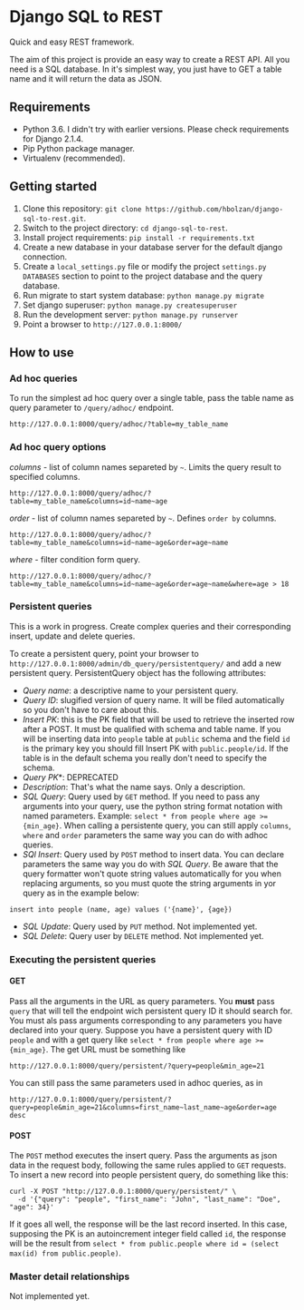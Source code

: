 # Django SQL to REST

Quick and easy REST framework. 

The aim of this project is provide an easy way to create a REST API. All you need is a SQL database. In it's simplest way, you just have to GET a table name and it will return the data as JSON.

## Requirements
* Python 3.6. I didn't try with earlier versions. Please check requirements for Django 2.1.4.
* Pip Python package manager.
* Virtualenv (recommended).

## Getting started

1. Clone this repository: `git clone https://github.com/hbolzan/django-sql-to-rest.git`.
2. Switch to the project directory: `cd django-sql-to-rest`.
3. Install project requirements: `pip install -r requirements.txt`
4. Create a new database in your database server for the default django connection.
5. Create a `local_settings.py` file or modify the project `settings.py` `DATABASES` section to point to the project database and the query database.
6. Run migrate to start system database: `python manage.py migrate`
7. Set django superuser: `python manage.py createsuperuser`
8. Run the development server: `python manage.py runserver`
9. Point a browser to `http://127.0.0.1:8000/`


## How to use

### Ad hoc queries
To run the simplest ad hoc query over a single table, pass the table name as query parameter to `/query/adhoc/` endpoint.
```
http://127.0.0.1:8000/query/adhoc/?table=my_table_name
```

### Ad hoc query options
*columns* - list of column names separeted by `~`. Limits the query result to specified columns.
```
http://127.0.0.1:8000/query/adhoc/?table=my_table_name&columns=id~name~age
```

*order* - list of column names separeted by `~`. Defines `order by` columns.
```
http://127.0.0.1:8000/query/adhoc/?table=my_table_name&columns=id~name~age&order=age~name
```
 
*where* - filter condition form query.
```
http://127.0.0.1:8000/query/adhoc/?table=my_table_name&columns=id~name~age&order=age~name&where=age > 18
```

### Persistent queries

This is a work in progress. Create complex queries and their corresponding insert, update and delete queries.

To create a persistent query, point your browser to `http://127.0.0.1:8000/admin/db_query/persistentquery/` and add a new persistent query. PersistentQuery object has the following attributes:
* *Query name*: a descriptive name to your persistent query.
* *Query ID*: slugified version of query name. It will be filed automatically so you don't have to care about this.
* *Insert PK*: this is the PK field that will be used to retrieve the inserted row after a POST. It must be qualified with schema and table name. If you will be inserting data into `people` table at `public` schema and the field `id` is the primary key you should fill Insert PK with `public.people/id`. If the table is in the default schema you really don't need to specify the schema.
* *Query PK**: DEPRECATED
* *Description*: That's what the name says. Only a description.
* *SQL Query*: Query used by `GET` method. If you need to pass any arguments into your query, use the python string format notation with named parameters. Example: `select * from people where age >= {min_age}`. When calling a persistente query, you can still apply `columns`, `where` and `order` parameters the same way you can do with adhoc queries.
* *SQl Insert*: Query used by `POST` method to insert data. You can declare parameters the same way you do with *SQL Query*. Be aware that the query formatter won't quote string values automatically for you when replacing arguments, so you must quote the string arguments in yor query as in the example below: 
```
insert into people (name, age) values ('{name}', {age})
```
* *SQL Update*: Query used by `PUT` method. Not implemented yet.
* *SQL Delete*: Query user by `DELETE` method. Not implemented yet.

### Executing the persistent queries
#### GET
Pass all the arguments in the URL as query parameters. You **must** pass `query` that will tell the endpoint wich persistent query ID it should search for. You must als pass arguments corresponding to any parameters you have declared into your query. Suppose you have a persistent query with ID `people` and with a get query like `select * from people where age >= {min_age}`. The get URL must be something like
```
http://127.0.0.1:8000/query/persistent/?query=people&min_age=21
```

You can still pass the same parameters used in adhoc queries, as in
```
http://127.0.0.1:8000/query/persistent/?query=people&min_age=21&columns=first_name~last_name~age&order=age desc
```

#### POST
The `POST` method executes the insert query. Pass the arguments as json data in the request body, following the same rules applied to `GET` requests. To insert a new record into people persistent query, do something like this:
```
curl -X POST "http://127.0.0.1:8000/query/persistent/" \
  -d '{"query": "people", "first_name": "John", "last_name": "Doe", "age": 34}'
```
If it goes all well, the response will be the last record inserted. In this case, supposing the PK is an autoincrement integer field called `id`, the response will be the result from `select * from public.people where id = (select max(id) from public.people)`.

### Master detail relationships

Not implemented yet.
